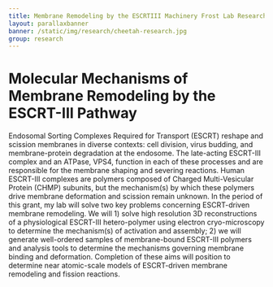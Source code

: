 ```yaml
---
title: Membrane Remodeling by the ESCRTIII Machinery Frost Lab Research
layout: parallaxbanner
banner: /static/img/research/cheetah-research.jpg
group: research
---
```


# Molecular Mechanisms of Membrane Remodeling by the ESCRT-III Pathway

Endosomal Sorting Complexes Required for Transport (ESCRT) reshape and scission membranes in diverse contexts: cell division, virus budding, and membrane-protein degradation at the endosome. The late-acting ESCRT-III complex and an ATPase, VPS4, function in each of these processes and are responsible for the membrane shaping and severing reactions. Human ESCRT-III complexes are polymers composed of Charged Multi-Vesicular Protein (CHMP) subunits, but the mechanism(s) by which these polymers drive membrane deformation and scission remain unknown. In the period of this grant, my lab will solve two key problems concerning ESCRT-driven membrane remodeling. We will 1) solve high resolution 3D reconstructions of a physiological ESCRT-III hetero-polymer using electron cryo-microscopy to determine the mechanism(s) of activation and assembly; 2) we will generate well-ordered samples of membrane-bound ESCRT-III polymers and analysis tools to determine the mechanisms governing membrane 
binding and deformation. Completion of these aims will position to determine near atomic-scale models of ESCRT-driven membrane remodeling and fission reactions.
